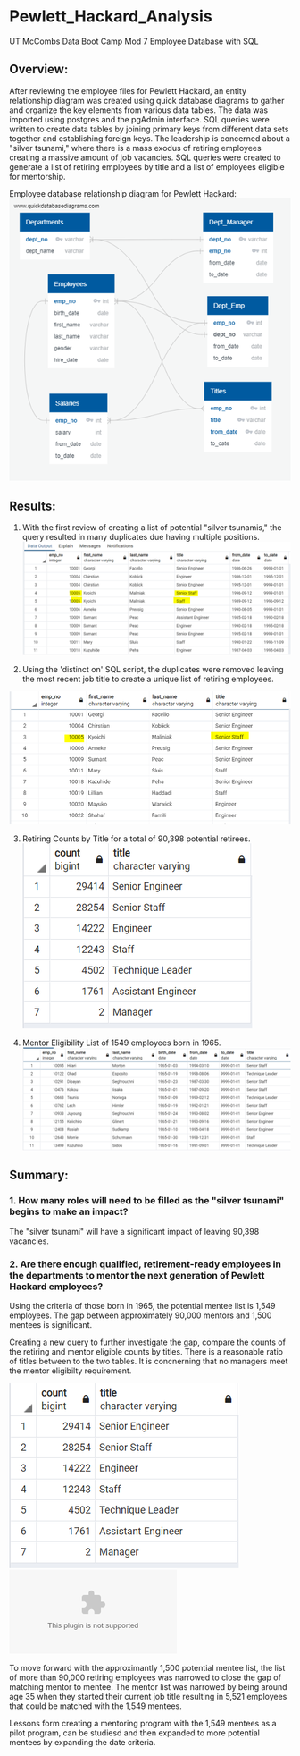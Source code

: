 # Pewlett_Hackard_Analysis
UT McCombs Data Boot Camp Mod 7 Employee Database with SQL

## Overview: 

After reviewing the employee files for Pewlett Hackard, an entity relationship diagram was created using quick database diagrams to gather and organize the key elements from various data tables.  The data was imported using postgres and the pgAdmin interface.  SQL queries were written to create data tables by joining primary keys from different data sets together and establishing foreign keys.  The leadership is concerned about a "silver tsunami," where there is a mass exodus of retiring employees creating a massive amount of job vacancies.  SQL queries were created to generate a list of retiring employees by title and a list of employees eligible for mentorship.    

Employee database relationship diagram for Pewlett Hackard:
![Pic 1](https://github.com/Baylex/Pewlett_Hackard_Analysis/blob/main/Analysis_Projects/HP_Analysis/Challenge_Documents/EmployeeDB.png)

## Results: 

1. With the first review of creating a list of potential "silver tsunamis," the query resulted in many duplicates due having multiple positions.
![Pic 2](https://github.com/Baylex/Pewlett_Hackard_Analysis/blob/main/Analysis_Projects/HP_Analysis/Challenge_Documents/duplicates_titles_pic.PNG)

2. Using the 'distinct on' SQL script, the duplicates were removed leaving the most recent job title to create a unique list of retiring employees.  

![Pic 3](https://github.com/Baylex/Pewlett_Hackard_Analysis/blob/main/Analysis_Projects/HP_Analysis/Challenge_Documents/unique_titles_pic.PNG)

3. Retiring Counts by Title for a total of 90,398 potential retirees.  
![Pic 4](https://github.com/Baylex/Pewlett_Hackard_Analysis/blob/main/Analysis_Projects/HP_Analysis/Challenge_Documents/Retiring_count_titles.PNG) 


4. Mentor Eligibility List of 1549 employees born in 1965.
![Pic 5](https://github.com/Baylex/Pewlett_Hackard_Analysis/blob/main/Analysis_Projects/HP_Analysis/Challenge_Documents/mentor_list.PNG)

## Summary: 
### 1. How many roles will need to be filled as the "silver tsunami" begins to make an impact?

The "silver tsunami" will have a significant impact of leaving 90,398 vacancies.  

### 2. Are there enough qualified, retirement-ready employees in the departments to mentor the next generation of Pewlett Hackard employees?

Using the criteria of those born in 1965, the potential mentee list is 1,549 employees.  The gap between approximately 90,000 mentors and 1,500 mentees is significant.  

Creating a new query to further investigate the gap, compare the counts of the retiring and mentor eligible counts by titles.  There is a reasonable ratio of titles between to the two tables.   It is concnerning that no managers meet the mentor eligibilty requirement.  

![Pic 6](https://github.com/Baylex/Pewlett_Hackard_Analysis/blob/main/Analysis_Projects/HP_Analysis/Challenge_Documents/Retiring_count_titles.PNG) ![Pic 7](https://github.com/Baylex/Pewlett_Hackard_Analysis/blob/main/Analysis_Projects/HP_Analysis/Challenge_Documents/mentee_counts.csv)


To move forward with the approximantly 1,500 potential mentee list, the list of more than 90,000 retiring employees was narrowed to close the gap of matching mentor to mentee.  The mentor list was narrowed by being around age 35 when they started their current job title resulting in 5,521 employees that could be matched with the 1,549 mentees.  

Lessons form creating a mentoring program with the 1,549 mentees as a pilot program, can be studiesd and then expanded to more potential mentees by expanding the date criteria.

